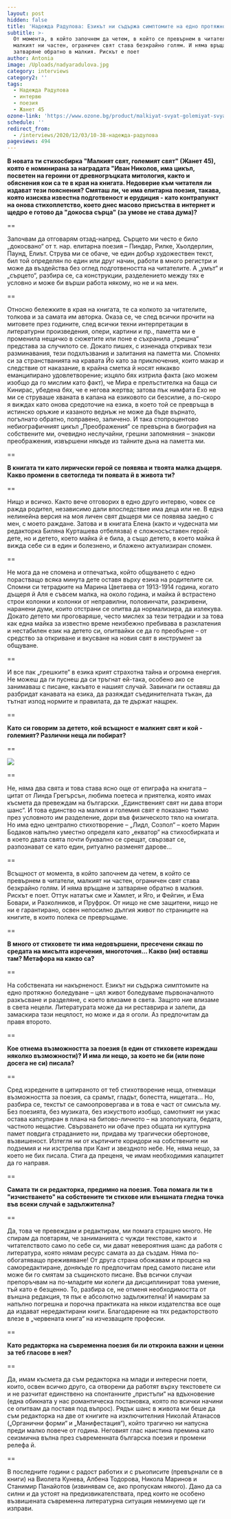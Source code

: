 ```yaml
---
layout: post
hidden: false
title: 'Надежда Радулова: Езикът ни съдържа симптомите на едно протяжно боледуване'
subtitle: >-
  От момента, в който започнем да четем, в който се превърнем в читатели,
  малкият ни частен, ограничен свят става безкрайно голям. И няма връщане и
  затваряне обратно в малкия. Рискът е поет
author: Antonia
image: /Uploads/nadyaradulova.jpg
category: interviews
category2: ''
tags:
  - Надежда Радулова
  - интервю
  - поезия
  - Жанет 45
ozone-link: 'https://www.ozone.bg/product/malkiyat-svyat-golemiyat-svyat/'
schedule: ''
redirect_from:
  - /interviews/2020/12/03/10-38-надежда-радулова
pageviews: 494
---
```

**В новата ти стихосбирка "Малкият свят, големият свят" (Жанет 45), която е номинирана за наградата "Иван Николов, има цикъл, посветен на героини от древногръцката митология, както и обяснения кои са те в края на книгата. Недоверие към читателя ли издават тези пояснения? Смяташ ли, че има елитарна поезия, такава, която изисква известна подготвеност и ерудиция - като контрапункт на онова стихоплетство, което днес масово присъства в интернет и щедро е готово да "докосва сърца" (за умове не става дума)?** 

\==

Започвам да отговарям отзад-напред. Сърцето ми често е било „докосвано“ от т. нар. елитарна поезия – Пиндар, Рилке, Хьолдерлин, Паунд, Елиът. Струва ми се обаче, че един добър художествен текст, бил той определян по един или друг начин, работи в много регистри и може да въздейства без оглед подготвеността на читателите. А „умът“ и „сърцето“, разбира се, са конструкции, разделението между тях е условно и може би върши работа някому, но не и на мен. 

\==

Относно бележките в края на книгата, те са колкото за читателите, толкова и за самата им авторка. Оказа се, че след всички прочити на митовете през годините, след всички техни интерпретации в литературни произведения, опери, картини и пр., паметта ми е променила нещичко в сюжетите или поне е съхранила „грешна“ представа за случилото се. Докато пишех, с изненада откривах тези разминавания, тези подхлъзвания и залитания на паметта ми. Спомнях си за странстванията на кравата Йо като за приключения, които макар и следствие от наказание, в крайна сметка й носят някакво еманципирано удовлетворение; изцяло бях изтрила факта (ако можем изобщо да го мислим като факт), че Мира е прелъстителка на баща си Кинирас, убедена бях, че е негова жертва; затова пък нимфата Ехо не ми се струваше хваната в капана на езиковото си безсилие, а по-скоро я виждах като онова средоточие на езика, в което той се превръща в истинско оръжие и казаното веднъж не може да бъде върнато, погълнато обратно, поправено, заличено. И така стопроцентово небиографичният цикъл „Преображения“ се превърна в биография на собствените ми, очевидно неслучайни, грешни запомняния –  знакови преображения, извършени някъде из тайните дъна на паметта ми. 

\==

**В книгата ти като лирически герой се появява и твоята малка дъщеря. Какво промени в светогледа ти появата й в живота ти?**

\==

Нищо и всичко. Както вече отговорих в едно друго интервю, човек се ражда родител, независимо дали впоследствие има деца или не. В една нелинейна версия на моя личен свят дъщеря ми се появява заедно с мен, с моето раждане. Затова и в книгата Елена (както и чудесната ми редакторка Биляна Курташева отбелязва) е сложносъставен герой: дете, но и детето, което майка й е била, а също детето, в което майка й вижда себе си в един и болезнено, и блажено актуализиран спомен. 

\==

Не мога да не спомена и отпечатъка, който общуването с едно порастващо всяка минута дете оставя върху езика на родителите си. Спомни си тетрадките на Марина Цветаева от 1913-1914 година, когато дъщеря й Аля е съвсем малка, на около година, и майка й встрастено строи колонки и колонки от неправилни, половинчати, разкривени, наранени думи, които отстрани се опитва да нормализира, да излекува. Докато детето ми проговаряше, често мислех за тези тетрадки и за това как една майка за известно време неизбежно пребивава в разклатения и нестабилен език на детето си, опитвайки се да го преобърне – от средство за откриване и вкусване на новия свят в инструмент за общуване. 

\==

И все пак „грешките“ в езика крият страхотна тайна и огромна енергия. Не можеш да ги пуснеш да си тръгнат ей-така, особено ако се занимаваш с писане, какъвто е нашият случай. Завинаги ги оставяш да разбридат канавата на езика, да разяждат съединителната тъкан, да тътнат изпод нормите и правилата, да те държат нащрек. 

\==

**Като си говорим за детето, кой всъщност е малкият свят и кой - големият? Различни неща ли побират?**

\==

![](/Uploads/malkiyatsvyat.jpg)

\==

Не, няма два свята и това става ясно още от епиграфа на книгата – цитат от Линда Грегърсън, любима поетеса и приятелка, която имах късмета да превеждам на български. „Единственият свят ни дава втори шанс“. И това единство на малкия и големия свят е показано тъкмо през условното им разделение, дори във физическото тяло на книгата. Но има едно централно стихотворение – „Лидл, Созпол“ – което Марин Бодаков напълно уместно определя като „екватор“ на стихосбирката и в което двата свята почти буквално се срещат, свързват се, разпознават се като един, ритуално разменят дарове…

\==

Всъщност от момента, в който започнем да четем, в който се превърнем в читатели, малкият ни частен, ограничен свят става безкрайно голям. И няма връщане и затваряне обратно в малкия. Рискът е поет. Оттук нататък сме и Хамлет, и Яго, и Фейгин, и Ема Бовари, и Разколников, и Пруфрок. От нищо не сме защитени, нищо не ни е гарантирано, освен непосилно дългия живот по страниците на книгите, в които полека се превръщаме. 

\==

**В много от стиховете ти има недовършени, пресечени сякаш по средата на мисълта изречения, многоточия... Какво (ни) оставяш там? Метафора на какво са?**

\==

На собствената ни накърненост. Езикът ни съдържа симптомите на едно протяжно боледуване – цял живот боледуваме първоначалното разкъсване и разделяне, с което влизаме в света. Защото ние влизаме в света нецели. Литературата може да ни реставрира и залепи, да замаскира тази нецялост, но може и да я оголи. Аз предпочитам да правя второто. 

\==

**Кое отнема възможността за поезия (в един от стиховете изреждаш няколко възможности)? И има ли нещо, за което не би (или поне досега не си) писала?**

\==

Сред изредените в цитираното от теб стихотворение неща, отнемащи възможността за поезия, са срамът, гладът, болестта, нищетата…  Но, разбира се, текстът се самоопровергава и в това е част от смисъла му. Без поезията, без музиката, без изкуството изобщо, самотният ни ужас остава капсулиран в плана на битово-личното – на злополуката, бедата, частното нещастие. Свързването ни обаче през общата ни културна памет повдига страданието ни, придава му трагически обертонове, възвишеност. Изтегля ни от къртичите коридори на собствените ни подземия и ни изстрелва при Кант и звездното небе. Не, няма нещо, за което не бих писала. Стига да преценя, че имам необходимия капацитет да го направя.

\==

**Самата ти си редакторка, предимно на поезия. Това помага ли ти в "изчистването" на собствените ти стихове или външната гледна точка във всеки случай е задължителна?**

\==

Да, това че превеждам и редактирам, ми помага страшно много. Не спирам да повтарям, че заниманията с чужди текстове, както и читателството само по себе си, ми дават невероятния шанс да работя с литература, която нямам ресурс самата аз да създам. Няма по-обогатяващо преживяване! От друга страна обожавам и процеса на саморедактиране, донякъде го предпочитам пред самото писане или може би го смятам за същинското писане. Във всички случаи препоръчвам на по-младите ми колеги да дисциплинират това умение, тъй като е безценно. То, разбира се, не отменя необходимостта от външна редакция, тя пък е абсолютно задължителна! И намирам за напълно погрешна и порочна практиката на някои издателства все още да издават нередактирани книги. Благодарение на тях редакторството влезе в „червената книга“ на изчезващите професии. 

\==

**Като редакторка на съвременна поезия би ли откроила важни и ценни за теб гласове в нея?**

\==

Да, имам късмета да съм редакторка на млади и интересни поети, които, освен всичко друго, са отворени да работят върху текстовете си и не разчитат единствено на спонтанните „пристъпи“ на вдъхновение (една обикната у нас романтическа постановка, която по всички начини се опитвам да поставя под въпрос). Рядък шанс в живота ми беше да съм редакторка на две от книгите на изключителния Николай Атанасов („Органични форми“ и „Манифестация“), който трагично ни напусна преди малко повече от година. Неговият глас наистина премина като сеизмична вълна през съвременната българска поезия и промени релефа й. 

\==

В последните години с радост работих и с ръкописите (превърнали се в книги) на Виолета Кунева, Албена Тодорова, Никола Маринов и Станимир Панайотов (извинявам се, ако пропускам някого). Дано да са силни и да устоят на предизвикателствата, пред които не особено възвишената съвременна литературна ситуация неминуемо ще ги изправи.